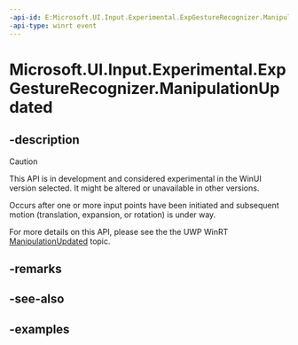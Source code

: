 ```yaml
---
-api-id: E:Microsoft.UI.Input.Experimental.ExpGestureRecognizer.ManipulationUpdated
-api-type: winrt event
---
```


# Microsoft.UI.Input.Experimental.ExpGestureRecognizer.ManipulationUpdated

<!--
public event Windows.Foundation.TypedEventHandler<Microsoft.UI.Input.Experimental.ExpGestureRecognizer,Microsoft.UI.Input.Experimental.ExpManipulationUpdatedEventArgs> ManipulationUpdated;
-->

## -description

> [!CAUTION]
> This API is in development and considered experimental in the WinUI version selected. It might be altered or unavailable in other versions.

Occurs after one or more input points have been initiated and subsequent motion (translation, expansion, or rotation) is under way.

For more details on this API, please see the the UWP WinRT [ManipulationUpdated](/uwp/api/windows.ui.input.gesturerecognizer.manipulationupdated) topic.

## -remarks

## -see-also

## -examples
